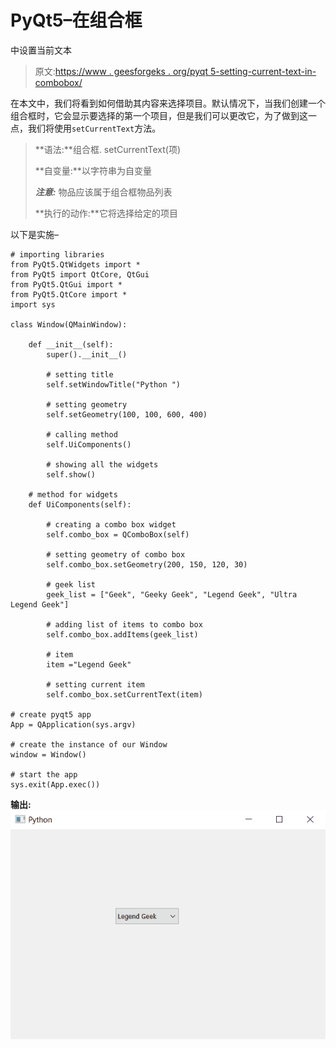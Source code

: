 # PyQt5–在组合框

中设置当前文本

> 原文:[https://www . geesforgeks . org/pyqt 5-setting-current-text-in-combobox/](https://www.geeksforgeeks.org/pyqt5-setting-current-text-in-combobox/)

在本文中，我们将看到如何借助其内容来选择项目。默认情况下，当我们创建一个组合框时，它会显示要选择的第一个项目，但是我们可以更改它，为了做到这一点，我们将使用`setCurrentText`方法。

> **语法:**组合框. setCurrentText(项)
> 
> **自变量:**以字符串为自变量
> 
> ***注意:*** 物品应该属于组合框物品列表
> 
> **执行的动作:**它将选择给定的项目

以下是实施–

```
# importing libraries
from PyQt5.QtWidgets import * 
from PyQt5 import QtCore, QtGui
from PyQt5.QtGui import * 
from PyQt5.QtCore import * 
import sys

class Window(QMainWindow):

    def __init__(self):
        super().__init__()

        # setting title
        self.setWindowTitle("Python ")

        # setting geometry
        self.setGeometry(100, 100, 600, 400)

        # calling method
        self.UiComponents()

        # showing all the widgets
        self.show()

    # method for widgets
    def UiComponents(self):

        # creating a combo box widget
        self.combo_box = QComboBox(self)

        # setting geometry of combo box
        self.combo_box.setGeometry(200, 150, 120, 30)

        # geek list
        geek_list = ["Geek", "Geeky Geek", "Legend Geek", "Ultra Legend Geek"]

        # adding list of items to combo box
        self.combo_box.addItems(geek_list)

        # item
        item ="Legend Geek"

        # setting current item
        self.combo_box.setCurrentText(item)

# create pyqt5 app
App = QApplication(sys.argv)

# create the instance of our Window
window = Window()

# start the app
sys.exit(App.exec())
```

**输出:**
![](img/58cad8e9ebb0481b33172795a58d7bfe.png)